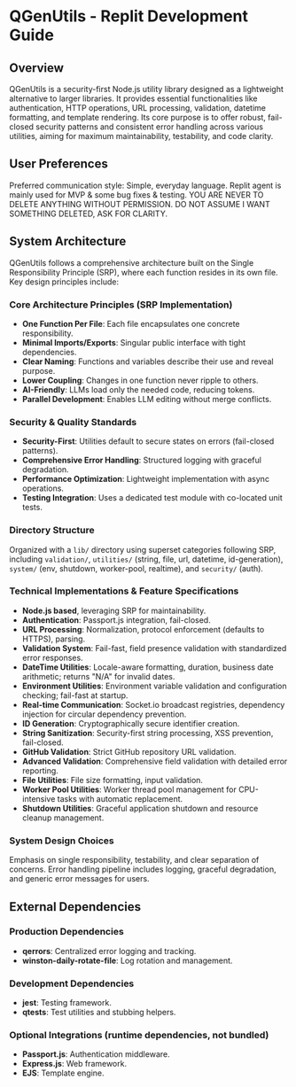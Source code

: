 # QGenUtils - Replit Development Guide

## Overview
QGenUtils is a security-first Node.js utility library designed as a lightweight alternative to larger libraries. It provides essential functionalities like authentication, HTTP operations, URL processing, validation, datetime formatting, and template rendering. Its core purpose is to offer robust, fail-closed security patterns and consistent error handling across various utilities, aiming for maximum maintainability, testability, and code clarity.

## User Preferences
Preferred communication style: Simple, everyday language.
Replit agent is mainly used for MVP & some bug fixes & testing.
YOU ARE NEVER TO DELETE ANYTHING WITHOUT PERMISSION. DO NOT ASSUME I WANT SOMETHING DELETED, ASK FOR CLARITY.

## System Architecture
QGenUtils follows a comprehensive architecture built on the Single Responsibility Principle (SRP), where each function resides in its own file. Key design principles include:

### Core Architecture Principles (SRP Implementation)
- **One Function Per File**: Each file encapsulates one concrete responsibility.
- **Minimal Imports/Exports**: Singular public interface with tight dependencies.
- **Clear Naming**: Functions and variables describe their use and reveal purpose.
- **Lower Coupling**: Changes in one function never ripple to others.
- **AI-Friendly**: LLMs load only the needed code, reducing tokens.
- **Parallel Development**: Enables LLM editing without merge conflicts.

### Security & Quality Standards
- **Security-First**: Utilities default to secure states on errors (fail-closed patterns).
- **Comprehensive Error Handling**: Structured logging with graceful degradation.
- **Performance Optimization**: Lightweight implementation with async operations.
- **Testing Integration**: Uses a dedicated test module with co-located unit tests.

### Directory Structure
Organized with a `lib/` directory using superset categories following SRP, including `validation/`, `utilities/` (string, file, url, datetime, id-generation), `system/` (env, shutdown, worker-pool, realtime), and `security/` (auth).

### Technical Implementations & Feature Specifications
- **Node.js based**, leveraging SRP for maintainability.
- **Authentication**: Passport.js integration, fail-closed.
- **URL Processing**: Normalization, protocol enforcement (defaults to HTTPS), parsing.
- **Validation System**: Fail-fast, field presence validation with standardized error responses.
- **DateTime Utilities**: Locale-aware formatting, duration, business date arithmetic; returns "N/A" for invalid dates.
- **Environment Utilities**: Environment variable validation and configuration checking; fail-fast at startup.
- **Real-time Communication**: Socket.io broadcast registries, dependency injection for circular dependency prevention.
- **ID Generation**: Cryptographically secure identifier creation.
- **String Sanitization**: Security-first string processing, XSS prevention, fail-closed.
- **GitHub Validation**: Strict GitHub repository URL validation.
- **Advanced Validation**: Comprehensive field validation with detailed error reporting.
- **File Utilities**: File size formatting, input validation.
- **Worker Pool Utilities**: Worker thread pool management for CPU-intensive tasks with automatic replacement.
- **Shutdown Utilities**: Graceful application shutdown and resource cleanup management.

### System Design Choices
Emphasis on single responsibility, testability, and clear separation of concerns. Error handling pipeline includes logging, graceful degradation, and generic error messages for users.

## External Dependencies

### Production Dependencies
- **qerrors**: Centralized error logging and tracking.
- **winston-daily-rotate-file**: Log rotation and management.

### Development Dependencies
- **jest**: Testing framework.
- **qtests**: Test utilities and stubbing helpers.

### Optional Integrations (runtime dependencies, not bundled)
- **Passport.js**: Authentication middleware.
- **Express.js**: Web framework.
- **EJS**: Template engine.